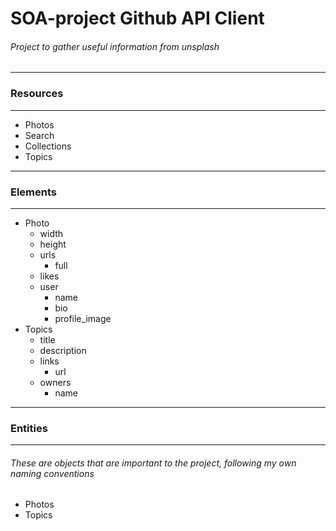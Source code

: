 # SOA-project Github API Client

###### Project to gather useful information from unsplash

***
### Resources
***

* Photos
* Search
* Collections
* Topics
***

### Elements
***
* Photo
  * width
  * height
  * urls
    * full
  * likes
  * user
    * name
    * bio
    * profile_image
* Topics
  * title
  * description
  * links
    * url
  * owners
    * name 
***

### Entities
***

###### These are objects that are important to the project, following my own naming conventions

* Photos
* Topics
